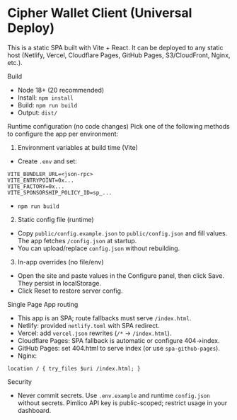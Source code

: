 # Cipher Wallet Client (Universal Deploy)

This is a static SPA built with Vite + React. It can be deployed to any static host (Netlify, Vercel, Cloudflare Pages, GitHub Pages, S3/CloudFront, Nginx, etc.).

Build
- Node 18+ (20 recommended)
- Install: `npm install`
- Build: `npm run build`
- Output: `dist/`

Runtime configuration (no code changes)
Pick one of the following methods to configure the app per environment:

1) Environment variables at build time (Vite)
- Create `.env` and set:
```
VITE_BUNDLER_URL=<json-rpc>
VITE_ENTRYPOINT=0x...
VITE_FACTORY=0x...
VITE_SPONSORSHIP_POLICY_ID=sp_...
```
- `npm run build`

2) Static config file (runtime)
- Copy `public/config.example.json` to `public/config.json` and fill values. The app fetches `/config.json` at startup.
- You can upload/replace `config.json` without rebuilding.

3) In-app overrides (no file/env)
- Open the site and paste values in the Configure panel, then click Save. They persist in localStorage.
- Click Reset to restore server config.

Single Page App routing
- This app is an SPA; route fallbacks must serve `/index.html`.
- Netlify: provided `netlify.toml` with SPA redirect.
- Vercel: add `vercel.json` rewrites (`/*` → `/index.html`).
- Cloudflare Pages: SPA fallback is automatic or configure 404→index.
- GitHub Pages: set 404.html to serve index (or use `spa-github-pages`).
- Nginx:
```
location / { try_files $uri /index.html; }
```

Security
- Never commit secrets. Use `.env.example` and runtime `config.json` without secrets. Pimlico API key is public-scoped; restrict usage in your dashboard.

